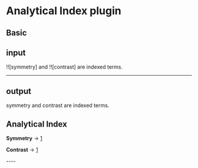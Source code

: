# Analytical Index plugin

## Basic

input
----
!![symmetry] and !![contrast] are indexed terms.

<!-- @analytical-index: Analytical Index -->
----
output
----
<p><span id="symmetry-1">symmetry</span> and <span id="contrast-1">contrast</span> are indexed terms.</p>
<h2>Analytical Index</h2>
<p><strong>Symmetry</strong> → <a href="#symmetry-1">1</a></p>
<p><strong>Contrast</strong> → <a href="#contrast-1">1</a></p>
----